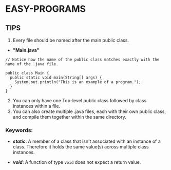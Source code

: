 EASY-PROGRAMS
======
## TIPS
1) Every file should be named after the main public class.
- __"Main.java"__

<pre><code>// Notice how the name of the public class matches exactly with the name of the .java file.

public class Main {
  public static void main(String[] args) {
    System.out.println("This is an example of a program.");
  }
}</code></pre>

2) You can only have one Top-level public class followed by class instances within a file. 
3) You can also create multiple .java files, each with their own public class, and compile them together within the same directory.

### Keywords:
- ***static***: A member of a class that isn't associated with an instance of a class. Therefore it holds the same value(s) across multiple class instances.

- ***void***: A function of type `void` does not expect a return value.
